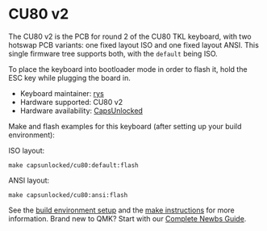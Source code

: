 # CU80 v2

The CU80 v2 is the PCB for round 2 of the CU80 TKL keyboard, with two hotswap PCB variants: one fixed layout ISO and one fixed layout ANSI. This single firmware tree supports both, with the `default` being ISO.

To place the keyboard into bootloader mode in order to flash it, hold the ESC key while plugging the board in.

* Keyboard maintainer: [rys](https://github.com/rys)
* Hardware supported: CU80 v2
* Hardware availability: [CapsUnlocked](https://caps-unlocked.com/cu80-round-2/)

Make and flash examples for this keyboard (after setting up your build environment):

ISO layout:

    make capsunlocked/cu80:default:flash
    
ANSI layout:

    make capsunlocked/cu80:ansi:flash

See the [build environment setup](https://docs.qmk.fm/#/getting_started_build_tools) and the [make instructions](https://docs.qmk.fm/#/getting_started_make_guide) for more information. Brand new to QMK? Start with our [Complete Newbs Guide](https://docs.qmk.fm/#/newbs).
